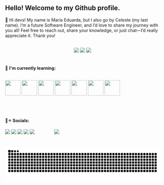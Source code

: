 ## Hello! Welcome to my **Github** profile.

<p>🌺 Hi devs! My name is Maria Eduarda, but I also go by Celeste (my last name). I’m a future Software Engineer, and I’d love to share my journey with you all! Feel free to reach out, share your knowledge, or just chat—I’d really appreciate it. Thank you!</p>
<br>
<div align="center">
  <img  height="180em" loading="lazy" src="https://media0.giphy.com/media/v1.Y2lkPTc5MGI3NjExNTN1ams5NHR2bDI5bm1jNjhmZzdnY2JwYm5wZW13MnJ2OGk5OWNuOCZlcD12MV9pbnRlcm5hbF9naWZfYnlfaWQmY3Q9cw/KfBjG41ojhbrSNTElK/giphy.gif"/>
<img loading="lazy" height="200em" src="https://github-readme-stats.vercel.app/api?username=DudaCeleste&show_icons=true&theme=synthwave&include_all_commits=true&count_private=true"/>
<img  height="200em" loading="lazy" src="https://media3.giphy.com/media/v1.Y2lkPTc5MGI3NjExM2ZxZDI5YWJvaWhmNXQ0YzZjN2g0eHJqY2lnazE3NTEwbjVraTg1aSZlcD12MV9pbnRlcm5hbF9naWZfYnlfaWQmY3Q9cw/JUT6d0JTsmprCSWnQe/giphy.gif"/>
</div>

#

<div>
  
 🌸 **I'm currently learning:** <br>
 
  <br>
  <img loading="lazy" src="https://cdn.jsdelivr.net/gh/devicons/devicon@latest/icons/python/python-original.svg" width="50" height="50" />
  <img loading="lazy" src="https://cdn.jsdelivr.net/gh/devicons/devicon@latest/icons/java/java-original.svg" width="50" height="50" />
  <img loading="lazy" src="https://cdn.jsdelivr.net/gh/devicons/devicon@latest/icons/react/react-original.svg" width="50" height="50" />
  <img loading="lazy" src="https://cdn.jsdelivr.net/gh/devicons/devicon@latest/icons/javascript/javascript-original.svg" width="50" height="50" />
  <img loading="lazy" src="https://cdn.jsdelivr.net/gh/devicons/devicon@latest/icons/css3/css3-original.svg" width="50" height="50" />
  <img loading="lazy" src="https://cdn.jsdelivr.net/gh/devicons/devicon@latest/icons/html5/html5-original.svg" width="50" height="50" />
  <img loading="lazy" src="https://cdn.jsdelivr.net/gh/devicons/devicon@latest/icons/git/git-original.svg" width="50" height="50"/>
  <br>
</div>

 #
 
 <br>
 
 <div>
  
**🌸✧ Socials:**
  <br>
  <a href="https://instagram.com/celestxp/" target="_blank"><img loading="lazy" src="https://img.shields.io/badge/-Instagram-%23E4405F?style=for-the-badge&logo=instagram&logoColor=white" target="_blank"></a>
<a href="https://www.twitch.tv/luvmeceleste" target="_blank"><img loading="lazy" src="https://img.shields.io/badge/Twitch-9146FF?style=for-the-badge&logo=twitch&logoColor=white" target="_blank"></a>
<a href="https://discord.com/channels/@celestxp" target="_blank"><img loading="lazy" src="https://img.shields.io/badge/Discord-7289DA?style=for-the-badge&logo=discord&logoColor=white" target="_blank"></a>
<a href = "mailto:mariaeduarda.celestep@gmail.com"><img loading="lazy" src="https://img.shields.io/badge/Gmail-D14836?style=for-the-badge&logo=gmail&logoColor=white" target="_blank"></a>
<a href="https://www.linkedin.com/in/mariaeceleste/" target="_blank"><img loading="lazy" src="https://img.shields.io/badge/-LinkedIn-%230077B5?style=for-the-badge&logo=linkedin&logoColor=white" target="_blank"></a>   <img height="80em" loading="lazy" style="margin-left: 60px; margin-top: 20px;" src="https://media4.giphy.com/media/v1.Y2lkPTc5MGI3NjExY3E4bWd2aDMyczdoeG96Z3hlamM1eWN6eTdtMmhhenJldGMxdXZwNiZlcD12MV9pbnRlcm5hbF9naWZfYnlfaWQmY3Q9cw/10a8AOSeP6Rqfu/giphy.gif"/>
</div>

#

![Snake animation](https://github.com/DudaCeleste/DudaCeleste/blob/output/github-contribution-grid-snake.svg)
